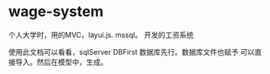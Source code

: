 # wage-system
个人大学时，用的MVC，layui.js. mssql。 开发的工资系统


使用此文档可以看看，sqlServer DBFirst 数据库先行。数据库文件也赋予
可以直接导入。然后在模型中，生成。

